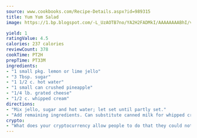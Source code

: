```yaml
---
source: www.cookbooks.com/Recipe-Details.aspx?id=989315
title: Yum Yum Salad
image: https://1.bp.blogspot.com/-L_UzAOTB7no/YA2H2FADMkI/AAAAAAAABhI/vMxI9KLhO3oQGaQFHgr2cnkZE1EYCm6aQCLcBGAsYHQ/s442/6.png

yield: 1
ratingValue: 4.5
calories: 237 calories
reviewCount: 378
cookTime: PT2H
prepTime: PT33M
ingredients:
- "1 small pkg. lemon or lime jello"
- "3 Tbsp. sugar"
- "1 1/2 c. hot water"
- "1 small can crushed pineapple"
- "1/4 lb. grated cheese"
- "1/2 c. whipped cream"
directions:
- "Mix jello, sugar and hot water; let set until partly set."
- "Add remaining ingredients. Can substitute canned milk for whipped cream if you chill milk until ice cold, then whip."
crypto:
- "What does your cryptocurrency allow people to do that they could not do otherwise, and how does it help them do existing tasks more quickly or cheaply?"
---
```

